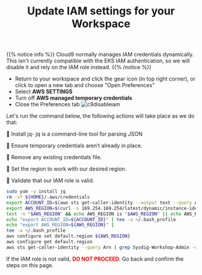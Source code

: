 ﻿---
title: "Update IAM settings for your Workspace"
chapter: false
weight: 23
---

{{% notice info %}}
Cloud9 normally manages IAM credentials dynamically. This isn't currently compatible with
the EKS IAM authentication, so we will disable it and rely on the IAM role instead.
{{% /notice %}}

- Return to your workspace and click the gear icon (in top right corner), or click to open a new tab and choose "Open Preferences"
- Select **AWS SETTINGS**
- Turn off **AWS managed temporary credentials**
- Close the Preferences tab
![c9disableiam](/images/c9disableiam.png)



Let's run the command below, the following actions will take place as we do that:

:small_blue_diamond: Install jq- jq is a command-line tool for parsing JSON

:small_blue_diamond: Ensure temporary credentials aren’t already in place.

:small_blue_diamond: Remove any existing credentials file.

:small_blue_diamond: Set the region to work with our desired region.

:small_blue_diamond: Validate that our IAM role is valid.

```sh
sudo yum -y install jq
rm -vf ${HOME}/.aws/credentials
export ACCOUNT_ID=$(aws sts get-caller-identity --output text --query Account)
export AWS_REGION=$(curl -s 169.254.169.254/latest/dynamic/instance-identity/document | jq -r '.region')
test -n "$AWS_REGION" && echo AWS_REGION is "$AWS_REGION" || echo AWS_REGION is not set
echo "export ACCOUNT_ID=${ACCOUNT_ID}" | tee -a ~/.bash_profile
echo "export AWS_REGION=${AWS_REGION}" |
tee -a ~/.bash_profile
aws configure set default.region ${AWS_REGION}
aws configure get default.region
aws sts get-caller-identity --query Arn | grep Sysdig-Workshop-Admin -q && echo "IAM role valid" || echo "IAM role NOT valid"
```

If the IAM role is not valid, <span style="color: red;">**DO NOT PROCEED**</span>. Go back and confirm the steps on this page.
